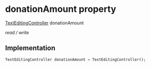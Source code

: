 


# donationAmount property







[TextEditingController](https://api.flutter.dev/flutter/widgets/TextEditingController-class.html) donationAmount
  
_<span class="feature">read / write</span>_






## Implementation

```dart
TextEditingController donationAmount = TextEditingController();
```







